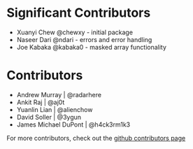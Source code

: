 # Significant Contributors #

* Xuanyi Chew @chewxy - initial package
* Naseer Dari @ndari - errors and error handling
* Joe  Kabaka @kabaka0 - masked array functionality

# Contributors


* Andrew Murray | @radarhere
* Ankit Raj | @aj0t
* Yuanlin Lian | @alienchow
* David Soller | @3ygun
* James Michael DuPont | @h4ck3rm1k3



For more contributors, check out the [github contributors page](https://github.com/chewxy/gorgonia/graphs/contributors)